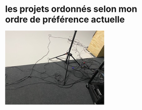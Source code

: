 # les projets ordonnés selon mon ordre de préférence actuelle
![image_branchement_1](photographie/image_branchement_1.jpg)
